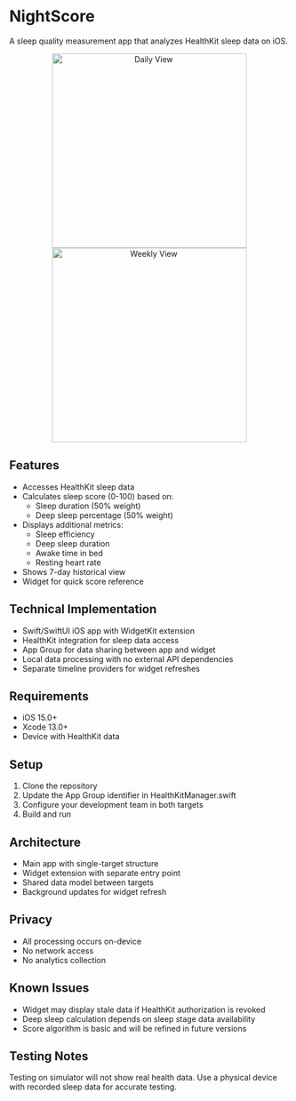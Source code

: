 # NightScore

A sleep quality measurement app that analyzes HealthKit sleep data on iOS.

<p align="center">
  <img src="screenshots/daily_view.png" width="350" alt="Daily View">
  <img src="screenshots/weekly_view.png" width="350" alt="Weekly View">
</p>

## Features

- Accesses HealthKit sleep data
- Calculates sleep score (0-100) based on:
  - Sleep duration (50% weight)
  - Deep sleep percentage (50% weight)
- Displays additional metrics:
  - Sleep efficiency
  - Deep sleep duration
  - Awake time in bed
  - Resting heart rate
- Shows 7-day historical view
- Widget for quick score reference

## Technical Implementation

- Swift/SwiftUI iOS app with WidgetKit extension
- HealthKit integration for sleep data access
- App Group for data sharing between app and widget
- Local data processing with no external API dependencies
- Separate timeline providers for widget refreshes

## Requirements

- iOS 15.0+
- Xcode 13.0+
- Device with HealthKit data

## Setup

1. Clone the repository
2. Update the App Group identifier in HealthKitManager.swift
3. Configure your development team in both targets
4. Build and run

## Architecture

- Main app with single-target structure
- Widget extension with separate entry point
- Shared data model between targets
- Background updates for widget refresh

## Privacy

- All processing occurs on-device
- No network access
- No analytics collection

## Known Issues

- Widget may display stale data if HealthKit authorization is revoked
- Deep sleep calculation depends on sleep stage data availability
- Score algorithm is basic and will be refined in future versions

## Testing Notes

Testing on simulator will not show real health data. Use a physical device with recorded sleep data for accurate testing.